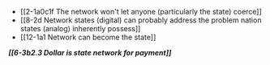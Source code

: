 - [[2-1a0c1f The network won't let anyone (particularly the state) coerce]]
- [[8-2d Network states (digital) can probably address the problem nation states (analog) inherently possess]]
- [[12-1a1 Network can become the state]]

***[[6-3b2.3 Dollar is state network for payment]]***